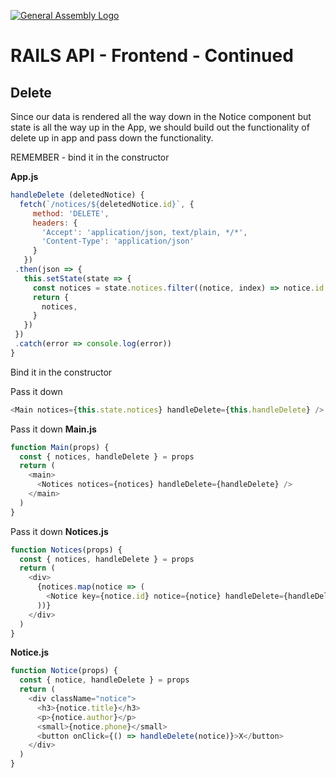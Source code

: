 [![General Assembly Logo](/ga_cog.png)](https://generalassemb.ly)

# RAILS API - Frontend - Continued

## Delete

Since our data is rendered all the way down in the Notice component but state is all the way up in the App, we should build out the functionality of delete up in app and pass down the functionality.

REMEMBER - bind it in the constructor

**App.js**

```js
handleDelete (deletedNotice) {
  fetch(`/notices/${deletedNotice.id}`, {
     method: 'DELETE',
     headers: {
       'Accept': 'application/json, text/plain, */*',
       'Content-Type': 'application/json'
     }
   })
 .then(json => {
   this.setState(state => {
     const notices = state.notices.filter((notice, index) => notice.id !== deletedNotice.id)
     return {
       notices,
     }
   })
 })
 .catch(error => console.log(error))
}
```

Bind it in the constructor

Pass it down

```js
<Main notices={this.state.notices} handleDelete={this.handleDelete} />
```

Pass it down
**Main.js**

```js
function Main(props) {
  const { notices, handleDelete } = props
  return (
    <main>
      <Notices notices={notices} handleDelete={handleDelete} />
    </main>
  )
}
```

Pass it down
**Notices.js**

```js
function Notices(props) {
  const { notices, handleDelete } = props
  return (
    <div>
      {notices.map(notice => (
        <Notice key={notice.id} notice={notice} handleDelete={handleDelete} />
      ))}
    </div>
  )
}
```

**Notice.js**

```js
function Notice(props) {
  const { notice, handleDelete } = props
  return (
    <div className="notice">
      <h3>{notice.title}</h3>
      <p>{notice.author}</p>
      <small>{notice.phone}</small>
      <button onClick={() => handleDelete(notice)}>X</button>
    </div>
  )
}
```

